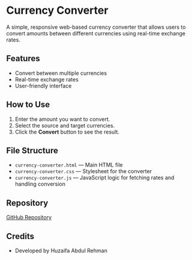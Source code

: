 # Currency Converter

A simple, responsive web-based currency converter that allows users to convert amounts between different currencies using real-time exchange rates.

## Features

- Convert between multiple currencies
- Real-time exchange rates
- User-friendly interface

## How to Use

1. Enter the amount you want to convert.
2. Select the source and target currencies.
3. Click the **Convert** button to see the result.

## File Structure

- `currency-converter.html` — Main HTML file
- `currency-converter.css` — Stylesheet for the converter
- `currency-converter.js` — JavaScript logic for fetching rates and handling conversion

## Repository

[GitHub Repository](https://github.com/HuzaifaAbdulRehman/Currency-Convertor)

## Credits

- Developed by Huzaifa Abdul Rehman
